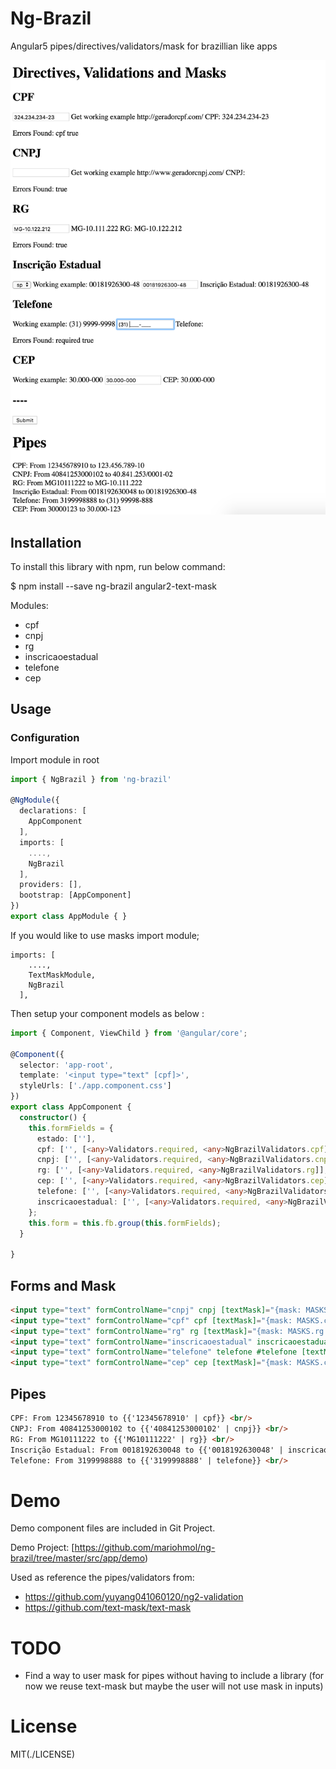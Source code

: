 # Ng-Brazil

Angular5 pipes/directives/validators/mask for brazillian like apps

![Demo Image](/src/assets/print.png)


## Installation

To install this library with npm, run below command:

$ npm install --save ng-brazil  angular2-text-mask 

Modules:

* cpf 
* cnpj 
* rg
* inscricaoestadual
* telefone
* cep

 
## Usage

### Configuration

Import module in root

```ts
import { NgBrazil } from 'ng-brazil' 

@NgModule({
  declarations: [
    AppComponent
  ],
  imports: [
    ....,
    NgBrazil
  ],
  providers: [],
  bootstrap: [AppComponent]
})
export class AppModule { }
```

If you would like to use masks import module;

```
imports: [
    ....,
    TextMaskModule,
    NgBrazil
  ], 
```


Then setup your component models as below :

```ts
import { Component, ViewChild } from '@angular/core';

@Component({
  selector: 'app-root',
  template: '<input type="text" [cpf]>',
  styleUrls: ['./app.component.css']
})
export class AppComponent {
  constructor() { 
    this.formFields = {
      estado: [''],
      cpf: ['', [<any>Validators.required, <any>NgBrazilValidators.cpf]],
      cnpj: ['', [<any>Validators.required, <any>NgBrazilValidators.cnpj]],
      rg: ['', [<any>Validators.required, <any>NgBrazilValidators.rg]],
      cep: ['', [<any>Validators.required, <any>NgBrazilValidators.cep]],
      telefone: ['', [<any>Validators.required, <any>NgBrazilValidators.telefone]],
      inscricaoestadual: ['', [<any>Validators.required, <any>NgBrazilValidators.inscricaoestadual(this.estado)]]
    };
    this.form = this.fb.group(this.formFields);
  }

}
```

## Forms and Mask

```html
<input type="text" formControlName="cnpj" cnpj [textMask]="{mask: MASKS.cnpj.textMask}">
<input type="text" formControlName="cpf" cpf [textMask]="{mask: MASKS.cpf.textMask}">
<input type="text" formControlName="rg" rg [textMask]="{mask: MASKS.rg.textMask}"> 
<input type="text" formControlName="inscricaoestadual" inscricaoestadual="mg" [textMask]="{mask: MASKS.inscricaoestadual[estado].textMask}">
<input type="text" formControlName="telefone" telefone #telefone [textMask]="{mask: MASKS.telefone.textMaskFunction(telefone.value)}">
<input type="text" formControlName="cep" cep [textMask]="{mask: MASKS.cep.textMask}">
```
## Pipes

```html
CPF: From 12345678910 to {{'12345678910' | cpf}} <br/>
CNPJ: From 40841253000102 to {{'40841253000102' | cnpj}} <br/>
RG: From MG10111222 to {{'MG10111222' | rg}} <br/>
Inscrição Estadual: From 0018192630048 to {{'0018192630048' | inscricaoestadual: 'mg'}} <br/>
Telefone: From 3199998888 to {{'3199998888' | telefone}} <br/>
```

# Demo
Demo component files are included in Git Project.

Demo Project:
[https://github.com/mariohmol/ng-brazil/tree/master/src/app/demo)

Used as reference the pipes/validators from:

* https://github.com/yuyang041060120/ng2-validation
* https://github.com/text-mask/text-mask

# TODO

* Find a way to user mask for pipes without having to include a library (for now we reuse text-mask but maybe the user will not use mask in inputs)

# License
MIT(./LICENSE)